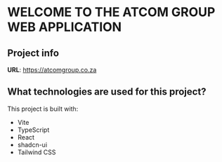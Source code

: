 # WELCOME TO THE ATCOM GROUP WEB APPLICATION

## Project info

**URL**: https://atcomgroup.co.za


## What technologies are used for this project?

This project is built with:

- Vite
- TypeScript
- React
- shadcn-ui
- Tailwind CSS

